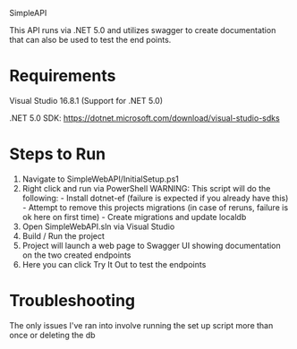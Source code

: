 SimpleAPI

This API runs via .NET 5.0 and utilizes swagger to create documentation that can also be used to test the end points.

Requirements
==================================================================================
Visual Studio 16.8.1 (Support for .NET 5.0)

.NET 5.0 SDK: https://dotnet.microsoft.com/download/visual-studio-sdks


Steps to Run
==================================================================================
1. Navigate to SimpleWebAPI/InitialSetup.ps1
2. Right click and run via PowerShell
	WARNING: This script will do the following:
		- Install dotnet-ef (failure is expected if you already have this)
		- Attempt to remove this projects migrations (in case of reruns, failure is ok here on first time)
		- Create migrations and update localdb
3. Open SimpleWebAPI.sln via Visual Studio
4. Build / Run the project
5. Project will launch a web page to Swagger UI showing documentation on the two created endpoints
6. Here you can click Try It Out to test the endpoints

Troubleshooting
==================================================================================
The only issues I've ran into involve running the set up script more than once or deleting the db

